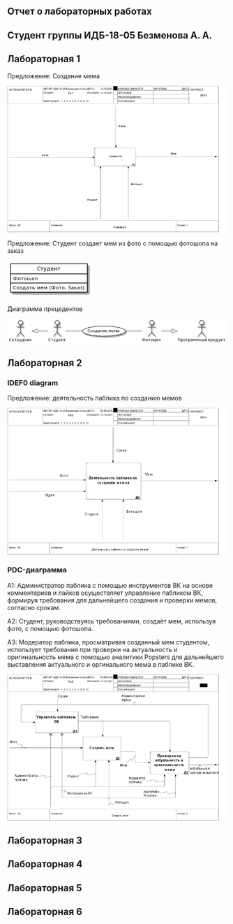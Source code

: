 ## Отчет о лабораторных работах
## Студент группы ИДБ-18-05 Безменова А. А.
## Лабораторная 1

Предложение: Создание мема

![none](https://github.com/kefirchikkk/bezmenova.github.io/blob/main/lab1/laba11.png)

Предложение: Студент создает мем из фото с помощью фотошопа на заказ

![none](https://github.com/kefirchikkk/bezmenova.github.io/blob/main/lab1/laba1.png)

Диаграмма прецедентов

![none](https://github.com/kefirchikkk/bezmenova.github.io/blob/main/lab1/laba1111.png)

## Лабораторная 2
### IDEF0 diagram

Предложение: деятельность паблика по созданию мемов 

![none](https://github.com/kefirchikkk/bezmenova.github.io/blob/main/lab1/laba2.png)

### PDC-диаграмма

А1: Администратор паблика с помощью инструментов ВК на основе комментариев и лайков осуществляет управление пабликом ВК, формируя требования для дальнейшего создания и проверки мемов, согласно срокам.

А2: Студент, руководствуясь требованиями, создаёт мем, используя фото, с помощью фотошопа.

А3: Модератор паблика, просматривая созданный мем студентом, использует требования при проверки на актуальность и оригинальность мема с помощью аналитики Popsters для дальнейшего выставления актуального и оргинального мема в паблике ВК.

![none](https://github.com/kefirchikkk/bezmenova.github.io/blob/main/lab1/laba222.png)


## Лабораторная 3
## Лабораторная 4
## Лабораторная 5
## Лабораторная 6
